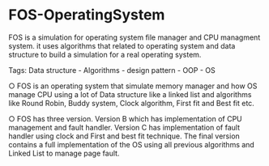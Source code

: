 # FOS-OperatingSystem
FOS is a simulation for operating system file manager and CPU managment system. it uses algorithms that related to operating system and data structure to build a simulation for a real operating system.

Tags: Data structure - Algorithms - design pattern - OOP - OS

○ FOS is an operating system that simulate memory manager and how OS manage CPU using a lot of Data structure like a linked list and algorithms like Round Robin, Buddy system, Clock algorithm, First fit and Best fit etc.

○ FOS has three version. Version B which has implementation of CPU management and fault handler. Version C has implementation of fault handler using clock and First and best fit technique. The final version contains a full implementation of the OS using all previous algorithms and Linked List to manage page fault.
